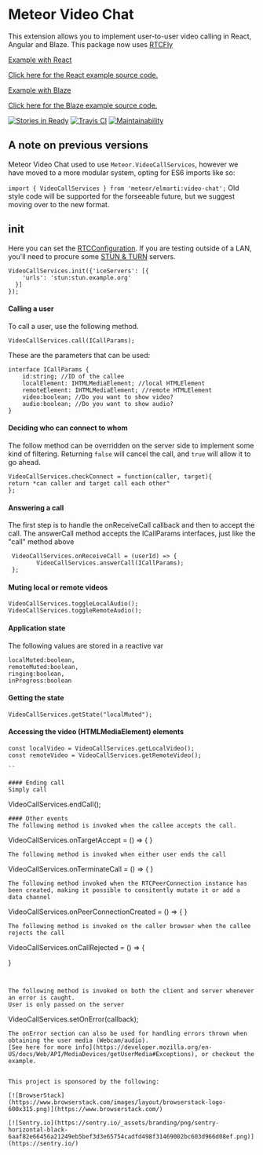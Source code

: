 # Meteor Video Chat
This extension allows you to implement user-to-user video calling in React, Angular and Blaze.
This package now uses [RTCFly](https://github.com/rtcfly/rtcfly)


[Example with React](https://meteorvideochat.herokuapp.com)

[Click here for the React example source code.](https://github.com/elmarti/meteor-video-chat-example)


[Example with Blaze](https://blazevideochat.herokuapp.com)

[Click here for the Blaze example source code.](https://github.com/elmarti/blaze-video-chat)

[![Stories in Ready](https://badge.waffle.io/elmarti/meteor-video-chat.svg?label=ready&title=Ready)](http://waffle.io/elmarti/meteor-video-chat)
[![Travis CI](https://travis-ci.org/elmarti/meteor-video-chat.svg?branch=master)](https://travis-ci.org/elmarti/meteor-video-chat)
[![Maintainability](https://api.codeclimate.com/v1/badges/1ac37840becd7f729338/maintainability)](https://codeclimate.com/github/elmarti/meteor-video-chat/maintainability)

## A note on previous versions
Meteor Video Chat used to use `Meteor.VideoCallServices`, however we have moved to a more modular system, opting for ES6 imports like so: 

`import { VideoCallServices } from 'meteor/elmarti:video-chat';`
Old style code will be supported for the forseeable future, but we suggest moving over to the new format.

## init
Here you can set the [RTCConfiguration](https://developer.mozilla.org/en-US/docs/Web/API/RTCConfiguration). If you are testing outside of a LAN, you'll need to procure some [STUN & TURN](https://gist.github.com/yetithefoot/7592580) servers.

```
VideoCallServices.init({'iceServers': [{
    'urls': 'stun:stun.example.org'
  }]
});
```
#### Calling a user
To call a user, use the following method. 
```
VideoCallServices.call(ICallParams);

```
These are the parameters that can be used: 
```
interface ICallParams {
    id:string; //ID of the callee
    localElement: IHTMLMediaElement; //local HTMLElement
    remoteElement: IHTMLMediaElement; //remote HTMLElement
    video:boolean; //Do you want to show video?
    audio:boolean; //Do you want to show audio?
}
```


#### Deciding who can connect to whom
The follow method can be overridden on the server side to implement some kind of filtering. Returning `false` will cancel the call, and `true` will allow it to go ahead.

```
VideoCallServices.checkConnect = function(caller, target){
return *can caller and target call each other"
};
```



#### Answering a call
The first step is to handle the onReceiveCall callback and then to accept the call. The answerCall method accepts the ICallParams interfaces, just like the "call" method above
```
 VideoCallServices.onReceiveCall = (userId) => {
        VideoCallServices.answerCall(ICallParams);
 };

```


#### Muting local or remote videos
```
VideoCallServices.toggleLocalAudio();
VideoCallServices.toggleRemoteAudio();
```


#### Application state
The following values are stored in a reactive var 
```
localMuted:boolean, 
remoteMuted:boolean, 
ringing:boolean,
inProgress:boolean

```
#### Getting the state 
```
VideoCallServices.getState("localMuted");

```
#### Accessing the video (HTMLMediaElement) elements

```
const localVideo = VideoCallServices.getLocalVideo();
const remoteVideo = VideoCallServices.getRemoteVideo();

``

#### Ending call
Simply call
```
VideoCallServices.endCall();
```
#### Other events
The following method is invoked when the callee accepts the call.
```
VideoCallServices.onTargetAccept = () => {
}
```
The following method is invoked when either user ends the call
```
VideoCallServices.onTerminateCall = () => {
}
```
The following method invoked when the RTCPeerConnection instance has been created, making it possible to consitently mutate it or add a data channel
```
VideoCallServices.onPeerConnectionCreated = () => {
}

``` 
The following method is invoked on the caller browser when the callee rejects the call 
```
VideoCallServices.onCallRejected = () => {
    
}

```


The following method is invoked on both the client and server whenever an error is caught.
User is only passed on the server

```
VideoCallServices.setOnError(callback);
```
The onError section can also be used for handling errors thrown when obtaining the user media (Webcam/audio).
[See here for more info](https://developer.mozilla.org/en-US/docs/Web/API/MediaDevices/getUserMedia#Exceptions), or checkout the example.


This project is sponsored by the following:

[![BrowserStack](https://www.browserstack.com/images/layout/browserstack-logo-600x315.png)](https://www.browserstack.com/)

[![Sentry.io](https://sentry.io/_assets/branding/png/sentry-horizontal-black-6aaf82e66456a21249eb5bef3d3e65754cadfd498f31469002bc603d966d08ef.png)](https://sentry.io/)